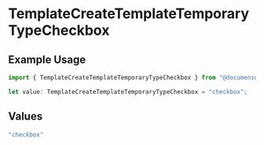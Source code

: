 # TemplateCreateTemplateTemporaryTypeCheckbox

## Example Usage

```typescript
import { TemplateCreateTemplateTemporaryTypeCheckbox } from "@documenso/sdk-typescript/models/operations";

let value: TemplateCreateTemplateTemporaryTypeCheckbox = "checkbox";
```

## Values

```typescript
"checkbox"
```